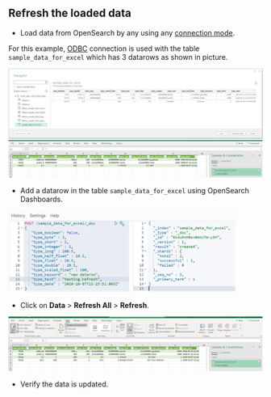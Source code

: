 ## Refresh the loaded data 

* Load data from OpenSearch by any using any [connection mode](excel_connection.md).

For this example, [ODBC](odbc_data_source_connection.md) connection is used with the table `sample_data_for_excel` which has 3 datarows as shown in picture.

<img src="img/refresh_data_preview.png">

<img src="img/refresh_load_data.png">

* Add a datarow in the table `sample_data_for_excel` using OpenSearch Dashboards.

<img src="img/refresh_add_datarow.png" width=450>

* Click on **Data** > **Refresh All** > **Refresh**.

<img src="img/refresh_updated_data.png">

* Verify the data is updated.